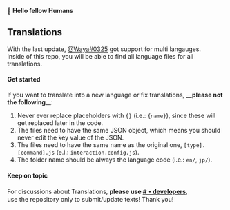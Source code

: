 **👋 Hello fellow Humans**

## **__Translations__**
With the last update, [@Waya#0325](https://waya.one) got support for multi langauges. <br />
Inside of this repo, you will be able to find all language files for all translations. <br />

#### Get started
If you want to translate into a new language or fix translations, **__please not the following**__:<br />
1. Never ever replace placeholders with `{}` (i.e.: `{name}`), since these will get replaced later in the code.<br />
2. The files need to have the same JSON object, which means you should never edit the key value of the JSON.<br />
3. The files need to have the same name as the original one, `[type].[command].js` (e.i.: `interaction.config.js`).<br />
4. The folder name should be always the language code (i.e.: `en/`, `jp/`).

#### Keep on topic
For discussions about Translations, **please use [#・developers](https://waya.one/go/discord)**, <br />
use the repository only to submit/update texts! Thank you!
